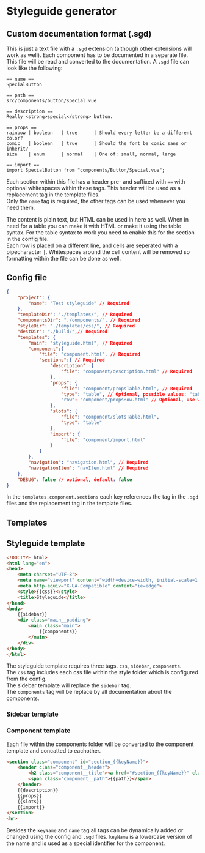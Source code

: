 # Styleguide generator


## Custom documentation format (.sgd)
This is just a text file with a ``.sgd`` extension (although other extensions will work as well). Each component has to be documented in a seperate file. This file will be read and converted to the documentation.
A ``.sgd`` file can look like the following:
```
== name ==
SpecialButton

== path ==
src/components/button/special.vue

== description ==
Really <strong>special</strong> button.

== props ==
rainbow | boolean   | true      | Should every letter be a different color?
comic   | boolean   | true      | Should the font be comic sans or inherit?
size    | enum      | normal    | One of: small, normal, large

== import ==
import SpecialButton from "components/Button/Special.vue";
```
Each section within this file has a header pre- and suffixed with ``==`` with optional whitespaces within these tags. This header will be used as a replacement tag in the template files.  
Only the ``name`` tag is required, the other tags can be used whenever you need them.

The content is plain text, but HTML can be used in here as well. When in need for a table you can make it with HTML or make it using the table syntax. For the table syntax to work you need to enable this for the section in the config file.  
Each row is placed on a different line, and cells are seperated with a pipecharacter ``|``. Whitespaces around the cell content will be removed so formatting within the file can be done as well.

## Config file
```json
{
    "project": {
        "name": "Test styleguide" // Required
    },
    "templateDir": "./templates/", // Required
    "componentsDir": "./components/", // Required
    "styleDir": "./templates/css/", // Required
    "destDir": "./build/",// Required
    "templates": {
        "main": "styleguide.html", // Required
        "component":{
            "file": "component.html", // Required
            "sections":{ // Required
                "description": {
                    "file": "component/description.html" // Required
                },
                "props": {
                    "file": "component/propsTable.html", // Required
                    "type": "table", // Optional, possible values: "table"
                    "row": "component/propsRow.html" // Optional, use when you have table your rows have special styling
                },
                "slots": {
                    "file": "component/slotsTable.html",
                    "type": "table"
                },
                "import": {
                    "file": "component/import.html"
                }
            }
        },
        "navigation": "navigation.html", // Required
        "navigationItem": "navItem.html" // Required
    },
    "DEBUG": false // optional, default: false
}
```
In the ``templates.component.sections`` each key references the tag in the ``.sgd`` files and the replacement tag in the template files.


## Templates

## Styleguide template
```html
<!DOCTYPE html>
<html lang="en">
<head>
    <meta charset="UTF-8">
    <meta name="viewport" content="width=device-width, initial-scale=1.0">
    <meta http-equiv="X-UA-Compatible" content="ie=edge">
    <style>{{css}}</style>
    <title>Styleguide</title>
</head>
<body>
    {{sidebar}}
    <div class="main__padding">
        <main class="main">
            {{components}}
        </main>
    </div>
</body>
</html>
```
The styleguide template requires three tags. ``css``, ``sidebar``, ``components``.  
The ``css`` tag includes each css file within the style folder which is configured from the config.  
The sidebar template will replace the  ``sidebar`` tag.  
The ``components`` tag will be replace by all documentation about the components.

### Sidebar template


### Component template
Each file within the components folder will be converted to the component template and concatted to eachother.
```html
<section class="component" id="section_{{keyName}}">
    <header class="component__header">
        <h2 class="component__title"><a href="#section_{{keyName}}" class="component__title-prefix">#</a>{{name}}</h2>
        <span class="component__path">{{path}}</span>
    </header>
    {{description}}
    {{props}}
    {{slots}}
    {{import}}
</section>
<hr>
```
Besides the ``keyName`` and ``name`` tag all tags can be dynamically added or changed using the config and `.sgd` files. ``keyName`` is a lowercase version of the name and is used as a special identifier for the component.

